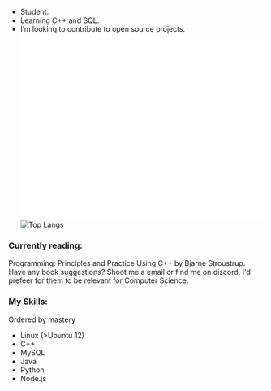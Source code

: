 - Student.
- Learning C++ and SQL.
- I’m looking to contribute to open source projects.<br />
![Metrics](https://github.com/Branel/Branel/blob/main/github-metrics.svg) <br />
[![Top Langs](https://github-readme-stats.vercel.app/api/top-langs/?username=anuraghazra&theme=dark&layout=compact)](https://github.com/anuraghazra/github-readme-stats) <br />

 <h3>Currently reading:</h3>Programming: Principles and Practice Using C++ by Bjarne Stroustrup.<br />
 Have any book suggestions? Shoot me a email or find me on discord. I'd prefeer for them to be relevant for Computer Science.


### My Skills:
Ordered by mastery
- Linux (>Ubuntu 12)
- C++
- MySQL
- Java
- Python
- Node.js


